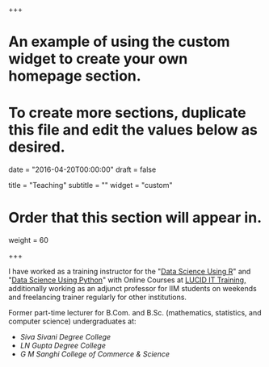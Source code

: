 +++
# An example of using the custom widget to create your own homepage section.
# To create more sections, duplicate this file and edit the values below as desired.

date = "2016-04-20T00:00:00"
draft = false

title = "Teaching"
subtitle = ""
widget = "custom"

# Order that this section will appear in.
weight = 60

+++

I have worked as a training instructor for the "<a href = "https://github.com/sumendar/FoundationOfStatsDSAIMLwithR-apr18" target="_blank">Data Science Using R</a>" and "<a href = "https://github.com/sumendar/FoundationOfStatsDSAIMLwithPython-june18" target="_blank">Data Science Using Python</a>" with Online Courses at <a href = "http://www.lucidittraining.com/" target="_blank">LUCID IT Training,</a> additionally working as an adjunct professor for IIM students on weekends and freelancing trainer regularly for other institutions.   

Former part-time lecturer for B.Com. and B.Sc. (mathematics, statistics, and computer science) undergraduates at:    
  - *Siva Sivani Degree College*    
  - *LN Gupta Degree College*  
  - *G M Sanghi College of Commerce & Science*
